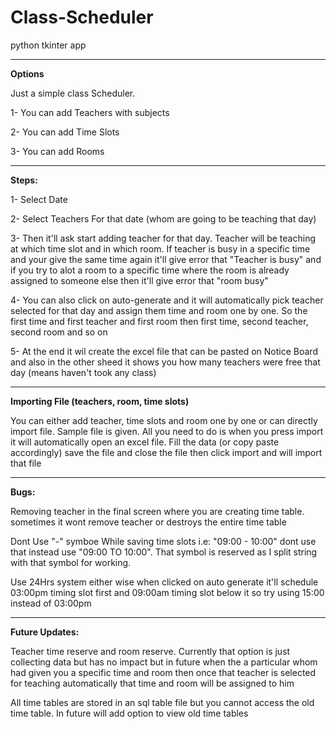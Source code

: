 # Class-Scheduler
python tkinter app

_____________________________________________________________

**Options**

Just a simple class Scheduler.

1- You can add Teachers with subjects

2- You can add Time Slots

3- You can add Rooms

_____________________________________________________________

**Steps:**

1- Select Date

2- Select Teachers For that date (whom are going to be teaching that day)

3- Then it'll ask start adding teacher for that day. Teacher will be teaching at which time slot and in which room. If teacher is busy in a specific time and your give the same time again it'll give error that "Teacher is busy" and if you try to alot a room to a specific time where the room is already assigned to someone else then it'll give error that "room busy"

4- You can also click on auto-generate and it will automatically pick teacher selected for that day and assign them time and room one by one. So the first time and first teacher and first room then first time, second teacher, second room and so on

5- At the end it wil create the excel file that can be pasted on Notice Board and also in the other sheed it shows you how many teachers were free that day (means haven't took any class)

________________________________________________________________________

**Importing File (teachers, room, time slots)**

You can either add teacher, time slots and room one by one or can directly import file. Sample file is given. All you need to do is when you press import it will automatically open an excel file. Fill the data (or copy paste accordingly) save the file and close the file then click import and will import that file

________________________________________________________________________

**Bugs:**

Removing teacher in the final screen where you are creating time table. sometimes it wont remove teacher or destroys the entire time table

Dont Use "-" symboe While saving time slots i.e: "09:00 - 10:00" dont use that instead use "09:00 TO 10:00". That symbol is reserved as I split string with that symbol for working.

Use 24Hrs system either wise when clicked on auto generate it'll schedule 03:00pm timing slot first and 09:00am timing slot below it so try using 15:00 instead of 03:00pm

_________________________________________________________________________

**Future Updates:**

Teacher time reserve and room reserve. Currently that option is just collecting data but has no impact but in future when the a particular whom had given you a specific time and room then once that teacher is selected for teaching automatically that time and room will be assigned to him

All time tables are stored in an sql table file but you cannot access the old time table. In future will add option to view old time tables
